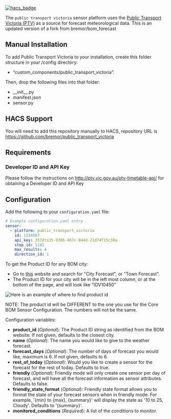 [![hacs_badge](https://img.shields.io/badge/HACS-Default-orange.svg?style=for-the-badge)](https://github.com/custom-components/hacs)

The `public transport victoria` sensor platform uses the [Public Transport Victoria (PTV)](http://www.bom.gov.au) as a source for forecast meteorological data. This is an updated version of a fork from bremor/bom_forecast

## Manual Installation 
To add Public Transport Victoria to your installation, create this folder structure in your /config directory:
- “custom_components/public_transport_victoria”.

Then, drop the following files into that folder:
- \_\_init__.py
- manifest.json
- sensor.py

## HACS Support
You will need to add this repository manually to HACS, repository URL is https://github.com/bremor/public_transport_victoria 

## Requirements
### Developer ID and API Key
Please follow the instructions on http://ptv.vic.gov.au/ptv-timetable-api/ for obtaining a Developer ID and API Key

## Configuration
Add the following to your `configuration.yaml` file:

```yaml
# Example configuration.yaml entry
sensor:
  - platform: public_transport_victoria
    id: 1234567
    api_key: 357dts35-930b-467c-844d-21d74f15c38a
    stop_id: 1141
    max_results: 4
    direction_id: 1
```

To get the Product ID for any BOM city:
- Go to [this](http://www.bom.gov.au/nsw/observations/map.shtml) website and search for "City Forecast", or "Town Forecast".
- The Product ID for your city will be in the left most column, or at the bottom of the page, and will look like "IDV10450"

![Here is an example of where to find product id](bom_forecast_product.png)

NOTE: The product id will be DIFFERENT to the one you use for the Core BOM Sensor Configuration. The numbers will not be the same.

Configuration variables:

- **product_id** (*Optional*): The Product ID string as identified from the BOM website.  If not given, defaults to the closest city.
- **name** (*Optional*): The name you would like to give to the weather forecast.
- **forecast_days** (*Optional*): The number of days of forecast you would like, maximum is 6. If not given, defaults to 6.
- **rest_of_today** (*Optional*): Would you like to create a sensor for the forecast for the rest of today. Defaults to true.
- **friendly** (*Optional*): Friendly mode will only create one sensor per day of forecast, and will have all the forecast information as sensor attributes. Defaults to false.
- **friendly_state_format** (*Optional*): Friendly state format allows you to format the state of your forecast sensors when in friendly mode. For example, '{min} to {max}, {summary}' will display the state as '10 to 25, Cloudy'. Defaults to '{summary}'.
- **monitored_conditions** (*Required*): A list of the conditions to monitor.
